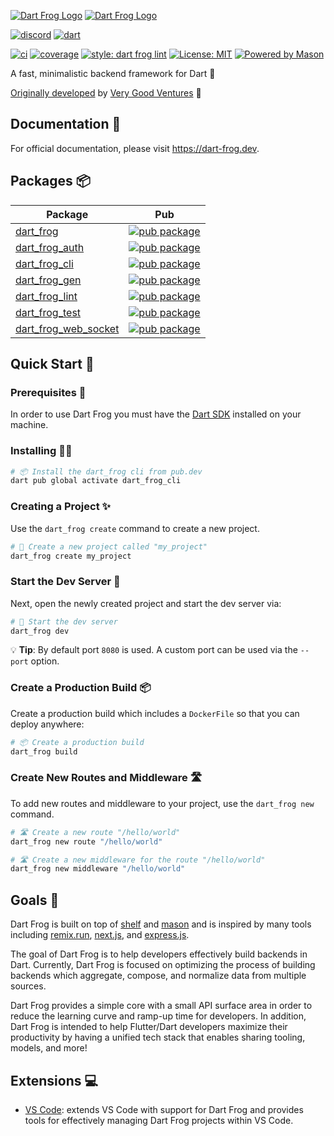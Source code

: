 [![Dart Frog Logo][logo_white]][dart_frog_link_dark]
[![Dart Frog Logo][logo_black]][dart_frog_link_light]

[![discord][discord_badge]][discord_link]
[![dart][dart_badge]][dart_link]

[![ci][ci_badge]][ci_link]
[![coverage][coverage_badge]][ci_link]
[![style: dart frog lint][dart_frog_lint_badge]][dart_frog_lint_link]
[![License: MIT][license_badge]][license_link]
[![Powered by Mason](https://img.shields.io/endpoint?url=https%3A%2F%2Ftinyurl.com%2Fmason-badge)](https://github.com/felangel/mason)

A fast, minimalistic backend framework for Dart 🎯

[Originally developed][credits_link] by [Very Good Ventures][very_good_ventures_link] 🦄

## Documentation 📝

For official documentation, please visit https://dart-frog.dev.

## Packages 📦

| Package                                                                                                    | Pub                                                                                                                    |
| ---------------------------------------------------------------------------------------------------------- | ---------------------------------------------------------------------------------------------------------------------- |
| [dart_frog](https://github.com/dart-frog-dev/dart_frog/tree/main/packages/dart_frog)                       | [![pub package](https://img.shields.io/pub/v/dart_frog.svg)](https://pub.dev/packages/dart_frog)                       |
| [dart_frog_auth](https://github.com/dart-frog-dev/dart_frog/tree/main/packages/dart_frog_auth)             | [![pub package](https://img.shields.io/pub/v/dart_frog_auth.svg)](https://pub.dev/packages/dart_frog_auth)             |
| [dart_frog_cli](https://github.com/dart-frog-dev/dart_frog/tree/main/packages/dart_frog_cli)               | [![pub package](https://img.shields.io/pub/v/dart_frog_cli.svg)](https://pub.dev/packages/dart_frog_cli)               |
| [dart_frog_gen](https://github.com/dart-frog-dev/dart_frog/tree/main/packages/dart_frog_gen)               | [![pub package](https://img.shields.io/pub/v/dart_frog_gen.svg)](https://pub.dev/packages/dart_frog_gen)               |
| [dart_frog_lint](https://github.com/dart-frog-dev/dart_frog/tree/main/packages/dart_frog_lint)             | [![pub package](https://img.shields.io/pub/v/dart_frog_lint.svg)](https://pub.dev/packages/dart_frog_lint)             |
| [dart_frog_test](https://github.com/dart-frog-dev/dart_frog/tree/main/packages/dart_frog_test)             | [![pub package](https://img.shields.io/pub/v/dart_frog_test.svg)](https://pub.dev/packages/dart_frog_test)             |
| [dart_frog_web_socket](https://github.com/dart-frog-dev/dart_frog/tree/main/packages/dart_frog_web_socket) | [![pub package](https://img.shields.io/pub/v/dart_frog_web_socket.svg)](https://pub.dev/packages/dart_frog_web_socket) |

## Quick Start 🚀

### Prerequisites 📝

In order to use Dart Frog you must have the [Dart SDK][dart_installation_link] installed on your machine.

### Installing 🧑‍💻

```sh
# 📦 Install the dart_frog cli from pub.dev
dart pub global activate dart_frog_cli
```

### Creating a Project ✨

Use the `dart_frog create` command to create a new project.

```sh
# 🚀 Create a new project called "my_project"
dart_frog create my_project
```

### Start the Dev Server 🏁

Next, open the newly created project and start the dev server via:

```sh
# 🏁 Start the dev server
dart_frog dev
```

💡 **Tip**: By default port `8080` is used. A custom port can be used via the `--port` option.

### Create a Production Build 📦

Create a production build which includes a `DockerFile` so that you can deploy anywhere:

```sh
# 📦 Create a production build
dart_frog build
```

### Create New Routes and Middleware 🛣️

To add new routes and middleware to your project, use the `dart_frog new` command.

```sh
# 🛣️ Create a new route "/hello/world"
dart_frog new route "/hello/world"

# 🛣️ Create a new middleware for the route "/hello/world"
dart_frog new middleware "/hello/world"
```

## Goals 🎯

Dart Frog is built on top of [shelf](https://pub.dev/packages/shelf) and [mason](https://pub.dev/packages/mason) and is inspired by many tools including [remix.run](https://remix.run), [next.js](https://nextjs.org), and [express.js](https://expressjs.com).

The goal of Dart Frog is to help developers effectively build backends in Dart. Currently, Dart Frog is focused on optimizing the process of building backends which aggregate, compose, and normalize data from multiple sources.

Dart Frog provides a simple core with a small API surface area in order to reduce the learning curve and ramp-up time for developers. In addition, Dart Frog is intended to help Flutter/Dart developers maximize their productivity by having a unified tech stack that enables sharing tooling, models, and more!

## Extensions 💻

- [VS Code](https://marketplace.visualstudio.com/items?itemName=VeryGoodVentures.dart-frog): extends VS Code with support for Dart Frog and provides tools for effectively managing Dart Frog projects within VS Code.

[ci_badge]: https://github.com/dart-frog-dev/dart_frog/actions/workflows/main.yaml/badge.svg
[ci_link]: https://github.com/dart-frog-dev/dart_frog/actions/workflows/main.yaml
[credits_link]: https://github.com/dart-frog-dev/dart_frog/blob/main/CREDITS.md#acknowledgments
[coverage_badge]: https://raw.githubusercontent.com/dart-frog-dev/dart_frog/main/packages/dart_frog/coverage_badge.svg
[dart_badge]: https://img.shields.io/badge/Dart-%230175C2.svg?style=for-the-badge&logo=dart&logoColor=5BB4F0&color=1E2833
[dart_link]: https://dart.dev
[dart_frog_link_dark]: https://github.com/dart-frog-dev/dart_frog#gh-dark-mode-only
[dart_frog_link_light]: https://github.com/dart-frog-dev/dart_frog#gh-light-mode-only
[dart_frog_lint_badge]: https://img.shields.io/badge/style-dart_frog_lint-1DF9D2.svg
[dart_frog_lint_link]: https://pub.dev/packages/dart_frog_lint
[dart_installation_link]: https://dart.dev/get-dart
[discord_badge]: https://img.shields.io/discord/1394707782271238184?style=for-the-badge&logo=discord&color=1C2A2E&logoColor=1DF9D2
[discord_link]: https://dart-frog.dev/discord
[license_badge]: https://img.shields.io/badge/license-MIT-blue.svg
[license_link]: https://opensource.org/licenses/MIT
[logo_black]: https://raw.githubusercontent.com/dart-frog-dev/dart_frog/main/assets/dart_frog_logo_black.png#gh-light-mode-only
[logo_white]: https://raw.githubusercontent.com/dart-frog-dev/dart_frog/main/assets/dart_frog_logo_white.png#gh-dark-mode-only
[very_good_ventures_link]: https://verygood.ventures

